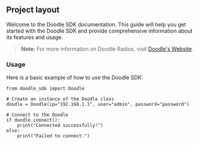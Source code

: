 ## Project layout

Welcome to the Doodle SDK documentation. This guide will help you get started with the Doodle SDK and provide comprehensive information about its features and usage.

> **Note:** For more information on Doodle Radios, visit [Doodle's Website](https://doodlelabs.com/).

### Usage

Here is a basic example of how to use the Doodle SDK:

``` 
from doodle_sdk import Doodle

# Create an instance of the Doodle class
doodle = Doodle(ip="192.168.1.1", user="admin", password="password")

# Connect to the Doodle
if doodle.connect():
    print("Connected successfully!")
else:
    print("Failed to connect.")

```


